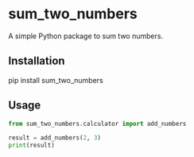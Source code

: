 # sum_two_numbers

A simple Python package to sum two numbers.

## Installation

pip install sum_two_numbers


## Usage

```python
from sum_two_numbers.calculator import add_numbers

result = add_numbers(2, 3)
print(result)